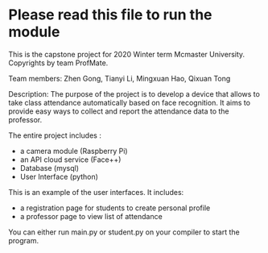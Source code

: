 # Please read this file to run the module

This is the capstone project for 2020 Winter term Mcmaster University. Copyrights by team ProfMate.

Team members: Zhen Gong, Tianyi Li, Mingxuan Hao, Qixuan Tong

Description: The purpose of the project is to develop a device that allows to take class attendance automatically based on face recognition. It aims to provide easy ways to collect and report the attendance data to the professor.  


The entire project includes :
* a camera module (Raspberry Pi)
* an API cloud service (Face++)
* Database (mysql)
* User Interface (python)

This is an example of the user interfaces. It includes: 
* a registration page for students to create personal profile
* a professor page to view list of attendance
  
You can either run main.py or student.py on your compiler to start the program.